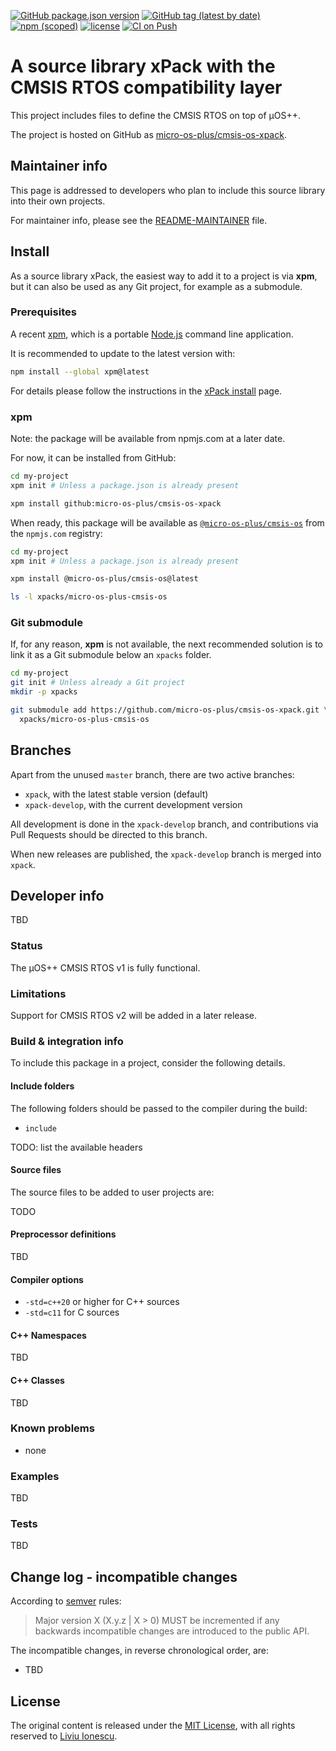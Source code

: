 [![GitHub package.json version](https://img.shields.io/github/package-json/v/micro-os-plus/cmsis-os-xpack)](https://github.com/micro-os-plus/cmsis-os-xpack/blob/xpack/package.json)
[![GitHub tag (latest by date)](https://img.shields.io/github/v/tag/micro-os-plus/cmsis-os-xpack)](https://github.com/micro-os-plus/cmsis-os-xpack/tags/)
[![npm (scoped)](https://img.shields.io/npm/v/@micro-os-plus/cmsis-os.svg?color=blue)](https://www.npmjs.com/package/@micro-os-plus/cmsis-os/)
[![license](https://img.shields.io/github/license/micro-os-plus/cmsis-os-xpack)](https://github.com/micro-os-plus/cmsis-os-xpack/blob/xpack/LICENSE)
[![CI on Push](https://github.com/micro-os-plus/cmsis-os-xpack/actions/workflows/CI.yml/badge.svg)](https://github.com/micro-os-plus/cmsis-os-xpack/actions/workflows/CI.yml)

# A source library xPack with the CMSIS RTOS compatibility layer

This project includes files to define the CMSIS RTOS on top of µOS++.

The project is hosted on GitHub as
[micro-os-plus/cmsis-os-xpack](https://github.com/micro-os-plus/cmsis-os-xpack).

## Maintainer info

This page is addressed to developers who plan to include this source
library into their own projects.

For maintainer info, please see the
[README-MAINTAINER](README-MAINTAINER.md) file.

## Install

As a source library xPack, the easiest way to add it to a project is via
**xpm**, but it can also be used as any Git project, for example as a submodule.

### Prerequisites

A recent [xpm](https://xpack.github.io/xpm/),
which is a portable [Node.js](https://nodejs.org/) command line application.

It is recommended to update to the latest version with:

```sh
npm install --global xpm@latest
```

For details please follow the instructions in the
[xPack install](https://xpack.github.io/install/) page.

### xpm

Note: the package will be available from npmjs.com at a later date.

For now, it can be installed from GitHub:

```sh
cd my-project
xpm init # Unless a package.json is already present

xpm install github:micro-os-plus/cmsis-os-xpack
```

When ready, this package will be available as
[`@micro-os-plus/cmsis-os`](https://www.npmjs.com/package/@micro-os-plus/cmsis-os)
from the `npmjs.com` registry:

```sh
cd my-project
xpm init # Unless a package.json is already present

xpm install @micro-os-plus/cmsis-os@latest

ls -l xpacks/micro-os-plus-cmsis-os
```

### Git submodule

If, for any reason, **xpm** is not available, the next recommended
solution is to link it as a Git submodule below an `xpacks` folder.

```sh
cd my-project
git init # Unless already a Git project
mkdir -p xpacks

git submodule add https://github.com/micro-os-plus/cmsis-os-xpack.git \
  xpacks/micro-os-plus-cmsis-os
```

## Branches

Apart from the unused `master` branch, there are two active branches:

- `xpack`, with the latest stable version (default)
- `xpack-develop`, with the current development version

All development is done in the `xpack-develop` branch, and contributions via
Pull Requests should be directed to this branch.

When new releases are published, the `xpack-develop` branch is merged
into `xpack`.

## Developer info

TBD

### Status

The µOS++ CMSIS RTOS v1 is fully functional.

### Limitations

Support for CMSIS RTOS v2 will be added in a later release.

### Build & integration info

To include this package in a project, consider the following details.

#### Include folders

The following folders should be passed to the compiler during the build:

- `include`

TODO: list the available headers

#### Source files

The source files to be added to user projects are:

TODO

#### Preprocessor definitions

TBD

#### Compiler options

- `-std=c++20` or higher for C++ sources
- `-std=c11` for C sources

#### C++ Namespaces

TBD

#### C++ Classes

TBD

### Known problems

- none

### Examples

TBD

### Tests

TBD

## Change log - incompatible changes

According to [semver](https://semver.org) rules:

> Major version X (X.y.z | X > 0) MUST be incremented if any
backwards incompatible changes are introduced to the public API.

The incompatible changes, in reverse chronological order,
are:

- TBD

## License

The original content is released under the
[MIT License](https://opensource.org/licenses/MIT/),
with all rights reserved to
[Liviu Ionescu](https://github.com/ilg-ul/).

